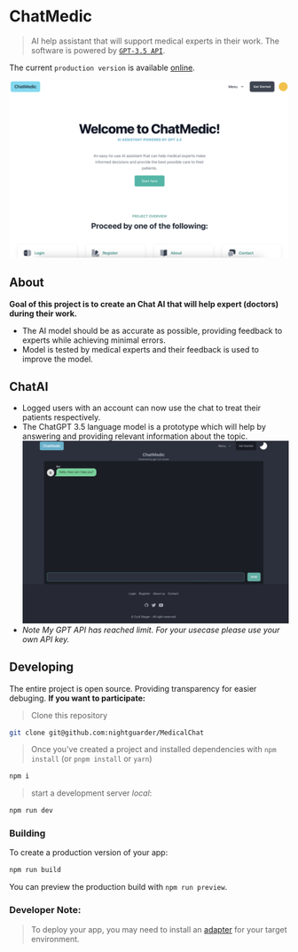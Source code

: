# ChatMedic

> AI help assistant that will support medical experts in their work.
> The software is powered by [`GPT-3.5 API`](https://platform.openai.com/docs/models/gpt-3-5).

The current `production version` is available [online](https://chat-medic.vercel.app/).

![main page](src/lib/img/main_page.png)

## About

**Goal of this project is to create an Chat AI that will help expert (doctors) during their work.**

- The AI model should be as accurate as possible, providing feedback to experts while achieving minimal errors.
- Model is tested by medical experts and their feedback is used to improve the model.

## ChatAI
- Logged users with an account can now use the chat to treat their patients respectively. 
- The ChatGPT 3.5 language model is a prototype which will help by answering and providing relevant information about the topic.
![chat-ai](src/lib/img/main-chat.png)
- *Note My GPT API has reached limit. For your usecase please use your own API key.*
## Developing

The entire project is open source. Providing transparency for easier debuging.
**If you want to participate:**

> Clone this repository

```bash
git clone git@github.com:nightguarder/MedicalChat
```

> Once you've created a project and installed dependencies with `npm install` (or `pnpm install` or `yarn`)

```bash
npm i
```

> start a development server _local_:

```bash
npm run dev
```

### Building

To create a production version of your app:

```bash
npm run build
```

You can preview the production build with `npm run preview`.

### Developer Note:

> To deploy your app, you may need to install an [adapter](https://kit.svelte.dev/docs/adapters) for your target environment.
